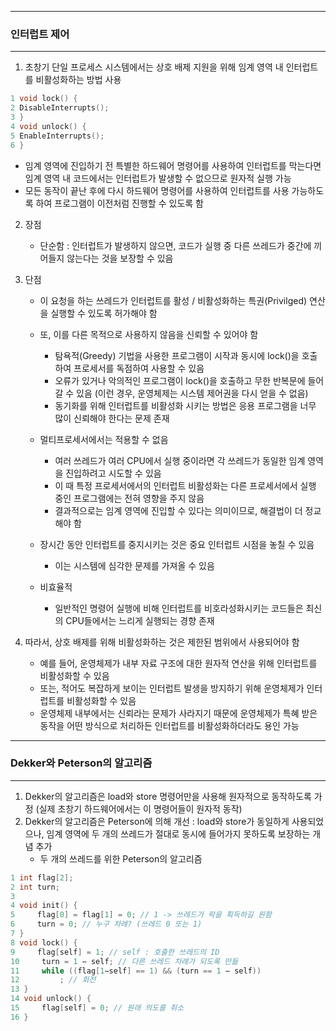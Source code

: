 -----
### 인터럽트 제어
-----
1. 초창기 단일 프로세스 시스템에서는 상호 배제 지원을 위해 임계 영역 내 인터럽트를 비활성화하는 방법 사용
```c
1 void lock() {
2 DisableInterrupts();
3 }
4 void unlock() {
5 EnableInterrupts();
6 }
```
  - 임계 영역에 진입하기 전 특별한 하드웨어 명령어를 사용하여 인터럽트를 막는다면 임계 영역 내 코드에서는 인터럽트가 발생할 수 없으므로 원자적 실행 가능
  - 모든 동작이 끝난 후에 다시 하드웨어 명령어를 사용하여 인터럽트를 사용 가능하도록 하여 프로그램이 이전처럼 진행할 수 있도록 함

2. 장점
   - 단순함 : 인터럽트가 발생하지 않으면, 코드가 실행 중 다른 쓰레드가 중간에 끼어들지 않는다는 것을 보장할 수 있음

3. 단점
   - 이 요청을 하는 쓰레드가 인터럽트를 활성 / 비활성화하는 특권(Privilged) 연산을 실행할 수 있도록 허가해야 함
   - 또, 이를 다른 목적으로 사용하지 않음을 신뢰할 수 있어야 함
     + 탐욕적(Greedy) 기법을 사용한 프로그램이 시작과 동시에 lock()을 호출하여 프로세서를 독점하여 사용할 수 있음
     + 오류가 있거나 악의적인 프로그램이 lock()을 호출하고 무한 반복문에 들어갈 수 있음 (이런 경우, 운영체제는 시스템 제어권을 다시 얻을 수 없음)
     + 동기화를 위해 인터럽트를 비활성화 시키는 방법은 응용 프로그램을 너무 많이 신뢰해야 한다는 문제 존재

   - 멀티프로세서에서는 적용할 수 없음
     + 여러 쓰레드가 여러 CPU에서 실행 중이라면 각 쓰레드가 동일한 임계 영역을 진입하려고 시도할 수 있음
     + 이 때 특정 프로세서에서의 인터럽트 비활성화는 다른 프로세서에서 실행 중인 프로그램에는 전혀 영향을 주지 않음
     + 결과적으로는 임계 영역에 진입할 수 있다는 의미이므로, 해결법이 더 정교해야 함

   - 장시간 동안 인터럽트를 중지시키는 것은 중요 인터럽트 시점을 놓칠 수 있음
     + 이는 시스템에 심각한 문제를 가져올 수 있음

   - 비효율적
     + 일반적인 명령어 실행에 비해 인터럽트를 비호라성화시키는 코드들은 최신의 CPU들에서는 느리게 실행되는 경향 존재

4. 따라서, 상호 배제를 위해 비활성화하는 것은 제한된 범위에서 사용되어야 함
   - 예를 들어, 운영체제가 내부 자료 구조에 대한 원자적 연산을 위해 인터럽트를 비활성화할 수 있음
   - 또는, 적어도 복잡하게 보이는 인터럽트 발생을 방지하기 위해 운영체제가 인터럽트를 비활성화할 수 있음
   - 운영체제 내부에서는 신뢰라는 문제가 사라지기 때문에 운영체제가 특혜 받은 동작을 어떤 방식으로 처리하든 인터럽트를 비활성화하더라도 용인 가능

-----
### Dekker와 Peterson의 알고리즘
-----
1. Dekker의 알고리즘은 load와 store 명령어만을 사용해 원자적으로 동작하도록 가정 (실제 초창기 하드웨어에서는 이 명령어들이 원자적 동작)
2. Dekker의 알고리즘은 Peterson에 의해 개선 : load와 store가 동일하게 사용되었으나, 임계 영역에 두 개의 쓰레드가 절대로 동시에 들어가지 못하도록 보장하는 개념 추가
   - 두 개의 쓰레드를 위한 Peterson의 알고리즘
```c
1 int flag[2];
2 int turn;
3
4 void init() {
5     flag[0] = flag[1] = 0; // 1 -> 쓰레드가 락을 획득하길 원함
6     turn = 0; // 누구 차례? (쓰레드 0 또는 1)
7 }
8 void lock() {
9     flag[self] = 1; // self : 호출한 쓰레드의 ID
10     turn = 1 − self; // 다른 쓰레드 차례가 되도록 만듦
11     while ((flag[1−self] == 1) && (turn == 1 − self))
12         ; // 회전
13 }
14 void unlock() {
15     flag[self] = 0; // 원래 의도를 취소
16 }
```
